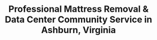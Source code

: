 ---
layout: location.njk
title: "Professional Mattress Removal & Data Center Community Service in Ashburn, Virginia"
metaDescription: "Expert mattress removal and eco-friendly recycling in Ashburn, VA. Next-day pickup serving Brambleton to One Loudoun with tech-savvy service for Loudoun County's data center capital and Washington DC's premier suburban community."
permalink: /mattress-removal/washington-dc/ashburn/
parentMetro: "Washington DC"
state: "District of Columbia"
stateSlug: "washington-dc"
city: "Ashburn"
citySlug: "ashburn"
zip: "20147"
latitude: 39.0437
longitude: -77.4875
tier: 2
population: 46349
businessLicense: "VA-AS-2025-008"
pricing:
  oneItem: 125
  twoItems: 155
  threeItems: 180
  isPopular: twoItems
serviceArea: "Ashburn, Virginia and surrounding Loudoun County communities"
neighborhoods: [
  {
    "name": "Brambleton",
    "zipCodes": ["20148"]
  },
  {
    "name": "One Loudoun",
    "zipCodes": ["20147"]
  },
  {
    "name": "Broadlands",
    "zipCodes": ["20148"]
  },
  {
    "name": "Ashburn Village",
    "zipCodes": ["20147"]
  },
  {
    "name": "Belmont",
    "zipCodes": ["20147"]
  },
  {
    "name": "Lansdowne",
    "zipCodes": ["20176"]
  },
  {
    "name": "University Center",
    "zipCodes": ["20147"]
  },
  {
    "name": "Dulles Town Center",
    "zipCodes": ["20166"]
  },
  {
    "name": "Sterling Park",
    "zipCodes": ["20164"]
  },
  {
    "name": "Kincora",
    "zipCodes": ["20152"]
  },
  {
    "name": "Moorefield",
    "zipCodes": ["20151"]
  },
  {
    "name": "Goose Creek Village",
    "zipCodes": ["20141"]
  },
  {
    "name": "Stone Ridge",
    "zipCodes": ["20105"]
  },
  {
    "name": "South Riding",
    "zipCodes": ["20152"]
  },
  {
    "name": "Cascades",
    "zipCodes": ["20165"]
  },
  {
    "name": "Sugarland Run",
    "zipCodes": ["20165"]
  },
  {
    "name": "Countryside",
    "zipCodes": ["20152"]
  },
  {
    "name": "Lowes Island",
    "zipCodes": ["20165"]
  }
]
zipCodes: ["20147", "20148", "20176", "20166", "20164", "20152", "20151", "20141", "20105", "20165"]
nearbyMarkets: ["Sterling", "Leesburg", "Herndon", "Reston", "Chantilly"]
nearbyCities: [
  {
    "name": "Sterling",
    "slug": "sterling",
    "distance": 8,
    "isSuburb": true
  },
  {
    "name": "Leesburg",
    "slug": "leesburg",
    "distance": 12,
    "isSuburb": true
  },
  {
    "name": "Herndon",
    "slug": "herndon", 
    "distance": 15,
    "isSuburb": true
  },
  {
    "name": "Reston",
    "slug": "reston",
    "distance": 18,
    "isSuburb": true
  },
  {
    "name": "Chantilly",
    "slug": "chantilly",
    "distance": 14,
    "isSuburb": true
  }
]
localRegulations: "Loudoun County requires mattresses to be disposed of at the county landfill facility for a fee of $71 per ton (minimum $7 charge). Private residential waste collection is provided by HOAs and companies like Republic Services (Brambleton) and Patriot Disposal (Broadlands), though standard curbside pickup typically excludes mattresses."
reviews:
  count: 127
  featured: [
    {
      "text": "Moving out of our Brambleton townhome required mattress removal on short notice. The team arrived precisely on time and handled the narrow staircases in our three-story unit without any wall damage. Professional service that worked around our HOA pickup restrictions.",
      "author": "Jennifer K.",
      "neighborhood": "Brambleton"
    },
    {
      "text": "Home renovation in Broadlands meant disposing of guest room mattresses quickly. Scheduling was easy, pricing was transparent, and they coordinated perfectly with our contractor timeline. Much better than trying to haul them to the county landfill ourselves.",
      "author": "Mark T.", 
      "neighborhood": "Ashburn Village"
    },
    {
      "text": "Our data center relocation housing needed temporary furnished apartment cleanout. The pickup team understood the tight timeline and building access procedures. Efficient removal that kept our corporate housing turnover on schedule.",
      "author": "Sarah M.",
      "neighborhood": "One Loudoun"
    }
  ]
faqs: [
  {
    "question": "How quickly can mattresses be picked up in Ashburn?",
    "answer": "We offer next-day pickup service throughout Ashburn and surrounding Loudoun County communities. Same-day service may be available for urgent situations. Schedule online or call (720) 263-6094 to check immediate availability."
  },
  {
    "question": "Do you handle HOA community pickup restrictions in Ashburn?",
    "answer": "Yes, we're experienced with Ashburn's planned community guidelines. We coordinate pickup timing and access with HOA requirements in Brambleton, Broadlands, and other communities. Our team follows proper protocols for gated communities and scheduled collection times."
  },
  {
    "question": "What's included in your Ashburn mattress removal pricing?",
    "answer": "Our transparent pricing starts at $125 and includes pickup from any floor (including stairs), transportation, proper wrapping for Virginia regulations, and eco-friendly disposal. The only additional charges are $10 per flight of stairs or long carries over 75 feet."
  },
  {
    "question": "Can you remove mattresses from Ashburn office buildings or corporate housing?",
    "answer": "Absolutely. We serve corporate relocations, temporary housing cleanouts, and business facility needs throughout Ashburn's professional community. We understand building access procedures and can coordinate with facility management for smooth removal."
  },
  {
    "question": "Do you serve all Ashburn ZIP codes and neighborhoods?",
    "answer": "Yes, we provide service to all Ashburn area ZIP codes including 20147, 20148, and surrounding areas. We serve Brambleton, Broadlands, One Loudoun, Ashburn Village, and all surrounding planned communities in eastern Loudoun County."
  },
  {
    "question": "How do you handle mattress disposal to meet Virginia regulations?",
    "answer": "We ensure full compliance with Loudoun County disposal requirements including proper wrapping and licensed hauler protocols. Mattresses are transported to authorized facilities with all required documentation, eliminating any regulatory concerns for our customers."
  },
  {
    "question": "What payment methods do you accept in Ashburn?",
    "answer": "We accept all major credit cards, debit cards, and cash. Payment is collected at the time of service with transparent pricing provided upfront - no hidden fees or surprise charges."
  },
  {
    "question": "Can you remove mattresses from multi-story townhomes common in Ashburn?",
    "answer": "Yes, our team regularly handles Ashburn's multi-story townhomes and condominiums. We're equipped for narrow staircases and tight spaces common in planned communities. Stair charges are $10 per flight, clearly outlined in advance."
  }
]
pageContent:
  heroDescription: "Serving the heart of \"Data Center Alley\" with professional mattress removal tailored for Ashburn's tech-savvy community. From Brambleton's modern townhomes to One Loudoun's urban living, we handle pickup logistics that work with your HOA guidelines and busy professional schedule."
  aboutService: "<p>Ashburn's unique position as both a premier Washington DC suburb and the global center of internet infrastructure creates specific mattress removal challenges that standard services often miss. Our team understands the coordination required for HOA-managed communities like Brambleton and Broadlands, where Republic Services and Patriot Disposal provide standard waste collection but exclude large items like mattresses.</p><p>As Loudoun County's most connected community—literally handling 70% of the world's internet traffic daily—Ashburn residents expect service that matches their tech-forward lifestyle. We provide online scheduling, transparent pricing, and systematic pickup coordination that works within planned community guidelines while meeting Virginia's disposal regulations.</p><p>Whether you're relocating for one of the area's major employers, upgrading furniture in your Lansdowne townhome, or managing corporate housing turnover near the data centers, our service integrates seamlessly with Ashburn's professional pace and community standards.</p>"
  serviceAreasIntro: "We serve all of Ashburn's master-planned communities and surrounding Loudoun County neighborhoods, from the newest developments in Brambleton to established communities like Broadlands:"
  regulationsCompliance: "Our licensed team handles all Loudoun County requirements, including proper mattress wrapping and authorized facility disposal. This eliminates the $71-per-ton landfill fees and $7 minimum charges residents would face handling disposal themselves, while ensuring full regulatory compliance."
  environmentalImpact: "<p>Ashburn's role as a global technology hub brings unique environmental responsibility. With the area's massive data center infrastructure already consuming significant resources, proper mattress recycling helps offset the community's ecological footprint through material recovery rather than landfill disposal.</p><p>Our eco-friendly approach dismantles mattresses to recover steel springs, foam padding, and fabric components for reuse in new products. This circular economy approach aligns with the sustainable practices increasingly important to Ashburn's environmentally-conscious professional community.</p><p>By choosing professional recycling over county landfill disposal, Ashburn residents contribute to regional waste reduction while supporting the kind of innovative, responsible business practices that define this forward-thinking community.</p>"
  howItWorksScheduling: "Select next-day or schedule up to two weeks ahead to coordinate with your timeline. Perfect for corporate relocations, home upgrades, or planned community move-out requirements."
  howItWorksService: "Our professional team arrives with the equipment needed for Ashburn's multi-story townhomes and planned community access requirements. We handle HOA protocols, building coordination, and all lifting—no preparation required."
  howItWorksDisposal: "Mattresses are transported to certified recycling facilities with proper documentation to meet Virginia regulations, eliminating landfill fees and ensuring environmentally responsible disposal."
  sidebarStats:
    mattressesRemoved: "850"
---